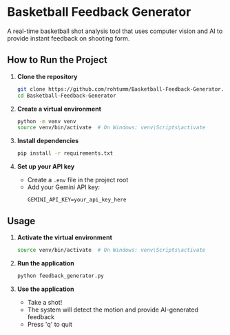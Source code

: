 # Basketball Feedback Generator

A real-time basketball shot analysis tool that uses computer vision and AI to provide instant feedback on shooting form.


## How to Run the Project

1. **Clone the repository**
   ```bash
   git clone https://github.com/rohtumm/Basketball-Feedback-Generator.git
   cd Basketball-Feedback-Generator
   ```

2. **Create a virtual environment**
   ```bash
   python -m venv venv
   source venv/bin/activate  # On Windows: venv\Scripts\activate
   ```

3. **Install dependencies**
   ```bash
   pip install -r requirements.txt
   ```

4. **Set up your API key**
   - Create a `.env` file in the project root
   - Add your Gemini API key:
     ```
     GEMINI_API_KEY=your_api_key_here
     ```

## Usage

1. **Activate the virtual environment**
   ```bash
   source venv/bin/activate  # On Windows: venv\Scripts\activate
   ```

2. **Run the application**
   ```bash
   python feedback_generator.py
   ```

3. **Use the application**
   - Take a shot!
   - The system will detect the motion and provide AI-generated feedback
   - Press 'q' to quit